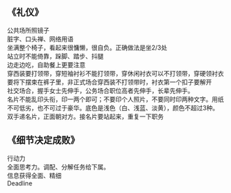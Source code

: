 
## 《礼仪》
公共场所照镜子  
脏字、口头禅、网络用语  
坐满整个椅子，看起来很慵懒，很自负。正确做法是坐2/3处  
站立时不能倚靠，跺脚、踏步、抖腿  
边走边吃，自助餐上更要注意  
穿西装要打领带，穿短袖衬衫不能打领带，穿休闲衬衣可以不打领带，穿硬领衬衣要将下摆束在裤子里，非正式场合穿西装不打领带时，衬衣第一个扣子要解开  
社交场合，握手女士先伸手，公务场合职位高者先伸手，长辈先伸手。  
名片不能乱印头衔，印一两个即可；不要印个人照片，不要同时印两种文字。用纸不可低劣，也不可过于豪华。底色是浅色（白、浅蓝、淡黄），颜色不超过3种。双手递名片，正面朝对方。接名片要站起来，重复一下职务  


## 《细节决定成败》
行动力  
全面思考力。调配、分解任务给下属。  
信息获得全面、精细  
Deadline  
